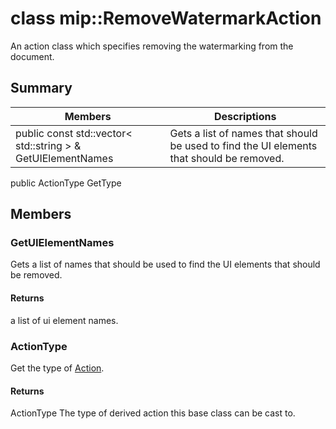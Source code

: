# class mip::RemoveWatermarkAction 
An action class which specifies removing the watermarking from the document.
## Summary
 Members                        | Descriptions                                
--------------------------------|---------------------------------------------
public const std::vector< std::string > & GetUIElementNames | Gets a list of names that should be used to find the UI elements that should be removed.
public ActionType GetType
## Members
### GetUIElementNames
Gets a list of names that should be used to find the UI elements that should be removed.
#### Returns
a list of ui element names.
### ActionType
Get the type of [Action](#classmip_1_1_action).
#### Returns
ActionType The type of derived action this base class can be cast to.